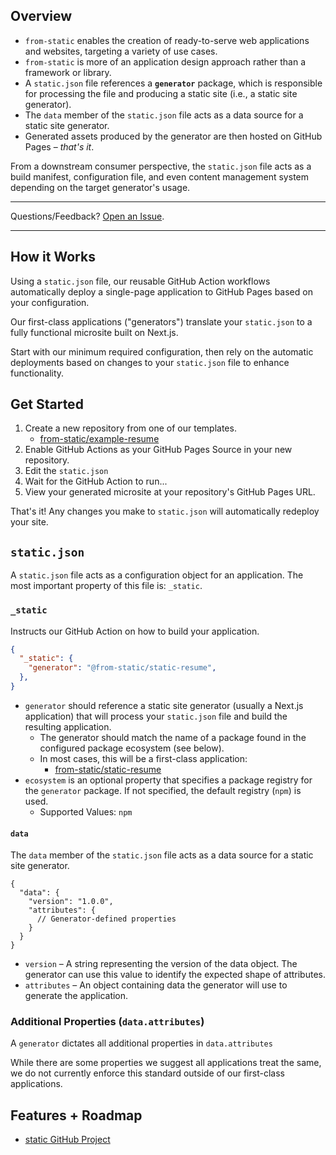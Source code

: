 ## Overview

- `from-static` enables the creation of ready-to-serve web applications and websites, targeting a variety of use cases.
- `from-static` is more of an application design approach rather than a framework or library.
- A `static.json` file references a **`generator`** package, which is responsible for processing the file and producing a static site (i.e., a static site generator).
- The `data` member of the `static.json` file acts as a data source for a static site generator.
- Generated assets produced by the generator are then hosted on GitHub Pages – _that's it_.

From a downstream consumer perspective, the `static.json` file acts as a build manifest, configuration file, and even content management system depending on the target generator's usage.

---

Questions/Feedback? [Open an Issue](https://github.com/from-static/.github/issues).

---

## How it Works

Using a `static.json` file, our reusable GitHub Action workflows automatically deploy a single-page application to GitHub Pages based on your configuration.

Our first-class applications ("generators") translate your `static.json` to a fully functional microsite built on Next.js.

Start with our minimum required configuration, then rely on the automatic deployments based on changes to your `static.json` file to enhance functionality.

## Get Started

1. Create a new repository from one of our templates.
   - [from-static/example-resume](https://github.com/from-static/example-resume)
2. Enable GitHub Actions as your GitHub Pages Source in your new repository.
3. Edit the `static.json`
4. Wait for the GitHub Action to run...
5. View your generated microsite at your repository's GitHub Pages URL.

That's it! Any changes you make to `static.json` will automatically redeploy your site.

## `static.json`

A `static.json` file acts as a configuration object for an application. The most important property of this file is: `_static`.

### `_static`

Instructs our GitHub Action on how to build your application.

```json
{
  "_static": {
    "generator": "@from-static/static-resume",
  },
}
```
- `generator` should reference a static site generator (usually a Next.js application) that will process your `static.json` file and build the resulting application.
  - The generator should match the name of a package found in the configured package ecosystem (see below).
  - In most cases, this will be a first-class application:
    - [from-static/static-resume](https://github.com/from-static/example-resume)
- `ecosystem` is an optional property that specifies a package registry for the `generator` package. If not specified, the default registry (`npm`) is used.
  - Supported Values: `npm`


#### `data`

The `data` member of the `static.json` file acts as a data source for a static site generator.

```jsonc
{
  "data": {
    "version": "1.0.0",
    "attributes": {
      // Generator-defined properties
    }
  }
}
```
- `version` –  A string representing the version of the data object. The generator can use this value to identify the expected shape of attributes.
- `attributes` – An object containing data the generator will use to generate the application.

### Additional Properties (`data.attributes`)

A `generator` dictates all additional properties in `data.attributes`

While there are some properties we suggest all applications treat the same, we do not currently enforce this standard outside of our first-class applications.

## Features + Roadmap

- [static GitHub Project](https://github.com/orgs/from-static/projects/1/views/1)
